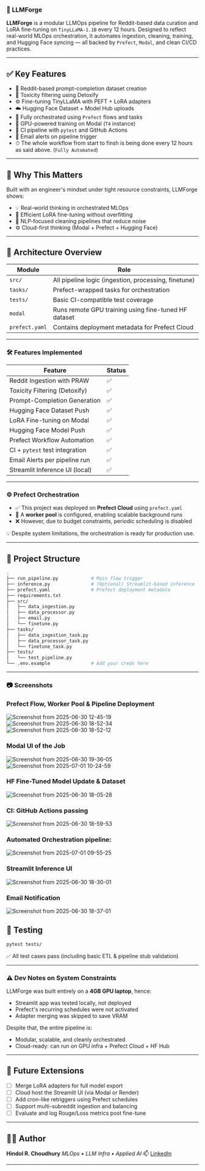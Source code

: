 ### 🚀 LLMForge

**LLMForge** is a modular LLMOps pipeline for Reddit-based data curation and LoRA fine-tuning on `TinyLLaMA-1.1B` every 12 hours. Designed to reflect real-world MLOps orchestration, it automates ingestion, cleaning, training, and Hugging Face syncing — all backed by `Prefect`, `Modal`, and clean CI/CD practices.

---

## ✅ Key Features

- 🔎 Reddit-based prompt-completion dataset creation
- 🧹 Toxicity filtering using Detoxify
- ⚙️ Fine-tuning TinyLLaMA with PEFT + LoRA adapters
- ☁️ Hugging Face Dataset + Model Hub uploads
- 🔁 Fully orchestrated using `Prefect` flows and tasks
- 🚀 GPU-powered training on Modal (`T4` instance)
- 🧪 CI pipeline with `pytest` and GitHub Actions
- 📧 Email alerts on pipeline trigger
- ⏱ The whole workflow from start to finsh is being done every 12 hours as said above. (`Fully Automated`) 

---

## 🧠 Why This Matters

Built with an engineer's mindset under tight resource constraints, LLMForge shows:

- 💡 Real-world thinking in orchestrated MLOps
- 🎯 Efficient LoRA fine-tuning without overfitting
- 🧼 NLP-focused cleaning pipelines that reduce noise
- ⚙️ Cloud-first thinking (Modal + Prefect + Hugging Face)

---

## 🔧 Architecture Overview

| Module             | Role                                                  |
|-------------------|-------------------------------------------------------|
| `src/`            | All pipeline logic (ingestion, processing, finetune) |
| `tasks/`          | Prefect-wrapped tasks for orchestration              |
| `tests/`          | Basic CI-compatible test coverage                    |
| `modal`           | Runs remote GPU training using fine-tuned HF dataset |
| `prefect.yaml`    | Contains deployment metadata for Prefect Cloud       |

---

### 🛠️ Features Implemented

| Feature                          | Status |
|----------------------------------|--------|
| Reddit Ingestion with PRAW       | ✅     |
| Toxicity Filtering (Detoxify)    | ✅     |
| Prompt-Completion Generation     | ✅     |
| Hugging Face Dataset Push        | ✅     |
| LoRA Fine-tuning on Modal        | ✅     |
| Hugging Face Model Push          | ✅     |
| Prefect Workflow Automation      | ✅     |
| CI + `pytest` test integration   | ✅     |
| Email Alerts per pipeline run    | ✅     |
| Streamlit Inference UI (local)   | ✅     |

---

### ⚙️ Prefect Orchestration

- ✅ This project was deployed on **Prefect Cloud** using `prefect.yaml`
- 🔁 A **worker pool** is configured, enabling scalable background runs
- ❌ However, due to budget constraints, periodic scheduling is disabled

💡 Despite system limitations, the orchestration is ready for production use.

---

## 📁 Project Structure

```bash
.
├── run_pipeline.py            # Main flow trigger
├── inference.py               # (Optional) Streamlit-based inference
├── prefect.yaml               # Prefect deployment metadata
├── requirements.txt
├── src/
│   ├── data_ingestion.py
│   ├── data_processor.py
│   ├── email.py
│   └── finetune.py
├── tasks/
│   ├── data_ingestion_task.py
│   ├── data_processor_task.py
│   └── finetune_task.py
├── tests/
│   └── test_pipeline.py
└── .env.example               # Add your creds here
````

---

### 📷 Screenshots


### Prefect Flow, Worker Pool & Pipeline Deployment
![Screenshot from 2025-06-30 12-45-19](https://github.com/user-attachments/assets/0af1526f-1020-40a5-baf7-108b4610da67)
![Screenshot from 2025-06-30 18-52-34](https://github.com/user-attachments/assets/673dc554-a1df-4c11-ae13-553ab6c4f325)
![Screenshot from 2025-06-30 18-52-12](https://github.com/user-attachments/assets/936881dd-9d21-4afa-8e6b-56d6922e4405)

### Modal UI of the Job
![Screenshot from 2025-06-30 19-36-05](https://github.com/user-attachments/assets/74a9533e-0a70-4cda-a368-5f9862588a57)
![Screenshot from 2025-07-01 10-24-59](https://github.com/user-attachments/assets/a70aed63-cf6e-48ed-aece-0c101a8f3def)


### HF Fine-Tuned Model Update & Dataset 
![Screenshot from 2025-06-30 18-05-28](https://github.com/user-attachments/assets/f7c61de8-9ed0-449c-9dee-1ebb08f3ad8d)

### CI: GitHub Actions passing 
![Screenshot from 2025-06-30 18-59-53](https://github.com/user-attachments/assets/e563a12f-064f-4998-a0f2-98d92e99ca50)

### Automated Orchestration pipeline: 
![Screenshot from 2025-07-01 09-55-25](https://github.com/user-attachments/assets/1267e928-3981-4020-95da-edde997dee5c)

### Streamlit Inference UI
![Screenshot from 2025-06-30 18-30-01](https://github.com/user-attachments/assets/0a60489a-4eaf-4d32-974f-30869d95f0ec)

### Email Notification
![Screenshot from 2025-06-30 18-37-01](https://github.com/user-attachments/assets/330a8303-ae8a-4ce8-88d6-a448a3e2e35c)


## 🧪 Testing

```bash
pytest tests/
```

✅ All test cases pass (including basic ETL & pipeline stub validation)

---

### ⚠️ Dev Notes on System Constraints

LLMForge was built entirely on a **4GB GPU laptop**, hence:

* Streamlit app was tested locally, not deployed
* Prefect's recurring schedules were not activated
* Adapter merging was skipped to save VRAM

Despite that, the entire pipeline is:

* Modular, scalable, and cleanly orchestrated
* Cloud-ready: can run on GPU infra + Prefect Cloud + HF Hub

---

## 🧠 Future Extensions

* [ ] Merge LoRA adapters for full model export
* [ ] Cloud host the Streamlit UI (via Modal or Render)
* [ ] Add cron-like retriggers using Prefect schedules
* [ ] Support multi-subreddit ingestion and balancing
* [ ] Evaluate and log Rouge/Loss metrics post fine-tune

---

## 🧑‍💻 Author

**Hindol R. Choudhury**
*MLOps • LLM Infra • Applied AI*
📫 [LinkedIn](https://www.linkedin.com/in/hindol-choudhury/)


---

